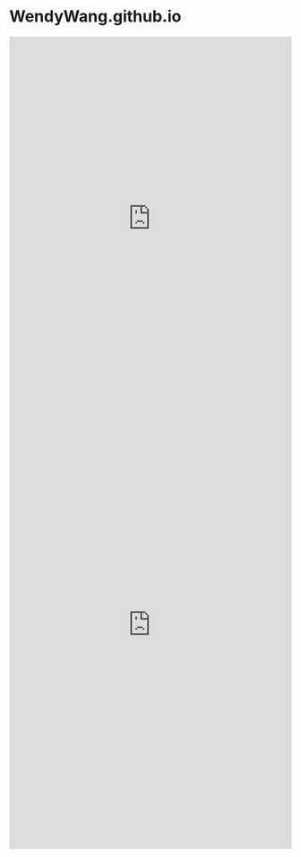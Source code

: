 # WendyWang.github.io
<iframe src='https://cdn.knightlab.com/libs/timeline3/latest/embed/index.html?source=1B2n6Et8u7TaDUFyYU_QTZvQNmnppvyrLHioHajG6ZXs&font=Default&lang=en&initial_zoom=2&height=650' width='100%' height='650' webkitallowfullscreen mozallowfullscreen allowfullscreen frameborder='0'></iframe>
<iframe src="https://uploads.knightlab.com/storymapjs/8f799a09719c88b5c348332d314f0c33/oscar/draft.html" frameborder="0" width="100%" height="800"></iframe>
<!DOCTYPE html>
<html>
<head>
  <meta charset="utf-8">
  <title>ArcGIS Story Map</title>
  <meta name="viewport" content="initial-scale=1,maximum-scale=1,user-scalable=no">
  <link rel="stylesheet" href="https://storymaps.arcgis.com/apps/Cascade/css/main.css">
  <script src="https://storymaps.arcgis.com/apps/Cascade/index.html?appid=https://storymaps.arcgis.com/stories/7e448e88453b457fb855433eae88bc07"></script>
</head>
<body>
</body>
</html>
